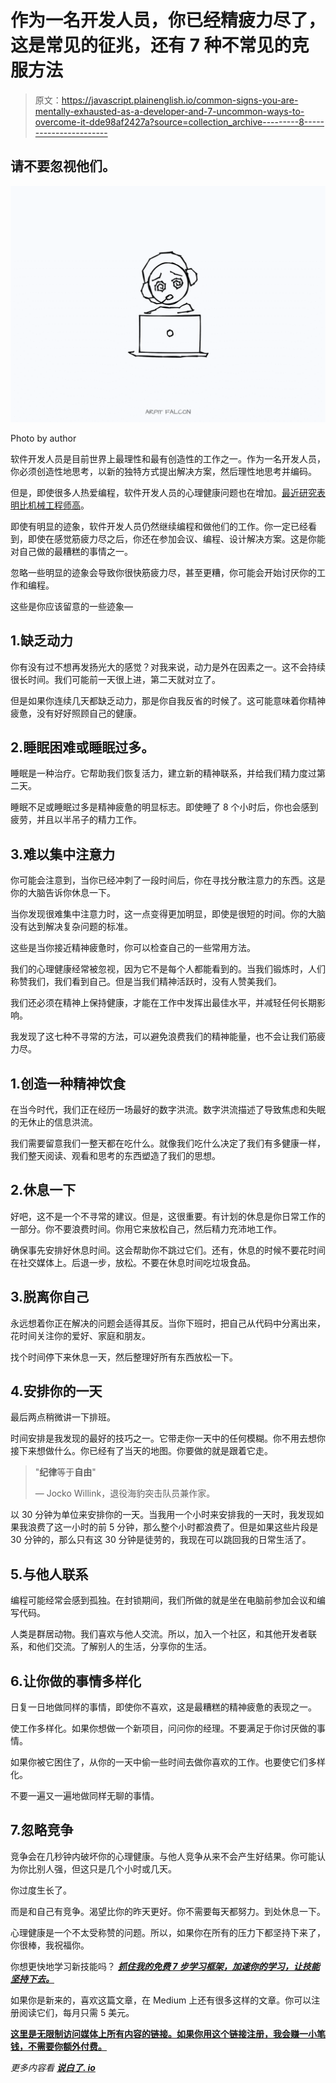 # 作为一名开发人员，你已经精疲力尽了，这是常见的征兆，还有 7 种不常见的克服方法

> 原文：<https://javascript.plainenglish.io/common-signs-you-are-mentally-exhausted-as-a-developer-and-7-uncommon-ways-to-overcome-it-dde98af2427a?source=collection_archive---------8----------------------->

## 请不要忽视他们。

![](img/c78a38bb3d966d89164f31dba7703dcd.png)

Photo by author

软件开发人员是目前世界上最理性和最有创造性的工作之一。作为一名开发人员，你必须创造性地思考，以新的独特方式提出解决方案，然后理性地思考并编码。

但是，即使很多人热爱编程，软件开发人员的心理健康问题也在增加。[最近研究表明比机械工程师高](http://www.ijhssi.org/papers/v3(2)/Version-2/G0322052056.pdf)。

即使有明显的迹象，软件开发人员仍然继续编程和做他们的工作。你一定已经看到，即使在感觉筋疲力尽之后，你还在参加会议、编程、设计解决方案。这是你能对自己做的最糟糕的事情之一。

忽略一些明显的迹象会导致你很快筋疲力尽，甚至更糟，你可能会开始讨厌你的工作和编程。

这些是你应该留意的一些迹象—

## 1.缺乏动力

你有没有过不想再发扬光大的感觉？对我来说，动力是外在因素之一。这不会持续很长时间。我们可能前一天很上进，第二天就对立了。

但是如果你连续几天都缺乏动力，那是你自我反省的时候了。这可能意味着你精神疲惫，没有好好照顾自己的健康。

## 2.睡眠困难或睡眠过多。

睡眠是一种治疗。它帮助我们恢复活力，建立新的精神联系，并给我们精力度过第二天。

睡眠不足或睡眠过多是精神疲惫的明显标志。即使睡了 8 个小时后，你也会感到疲劳，并且以半吊子的精力工作。

## 3.难以集中注意力

你可能会注意到，当你已经冲刺了一段时间后，你在寻找分散注意力的东西。这是你的大脑告诉你休息一下。

当你发现很难集中注意力时，这一点变得更加明显，即使是很短的时间。你的大脑没有达到解决复杂问题的标准。

这些是当你接近精神疲惫时，你可以检查自己的一些常用方法。

我们的心理健康经常被忽视，因为它不是每个人都能看到的。当我们锻炼时，人们称赞我们，我们看到自己。但是当我们精神活跃时，没有人赞美我们。

我们还必须在精神上保持健康，才能在工作中发挥出最佳水平，并减轻任何长期影响。

我发现了这七种不寻常的方法，可以避免浪费我们的精神能量，也不会让我们筋疲力尽。

## 1.创造一种精神饮食

在当今时代，我们正在经历一场最好的数字洪流。数字洪流描述了导致焦虑和失眠的无休止的信息洪流。

我们需要留意我们一整天都在吃什么。就像我们吃什么决定了我们有多健康一样，我们整天阅读、观看和思考的东西塑造了我们的思想。

## 2.休息一下

好吧，这不是一个不寻常的建议。但是，这很重要。有计划的休息是你日常工作的一部分。你不要浪费时间。你用它来放松自己，然后精力充沛地工作。

确保事先安排好休息时间。这会帮助你不跳过它们。还有，休息的时候不要花时间在社交媒体上。后退一步，放松。不要在休息时间吃垃圾食品。

## 3.脱离你自己

永远想着你正在解决的问题会适得其反。当你下班时，把自己从代码中分离出来，花时间关注你的爱好、家庭和朋友。

找个时间停下来休息一天，然后整理好所有东西放松一下。

## 4.安排你的一天

最后两点稍微讲一下排班。

时间安排是我发现的最好的技巧之一。它带走你一天中的任何模糊。你不用去想你接下来想做什么。你已经有了当天的地图。你要做的就是跟着它走。

> "**纪律**等于**自由**"
> 
> — Jocko Willink，退役海豹突击队员兼作家。

以 30 分钟为单位来安排你的一天。当我用一个小时来安排我的一天时，我发现如果我浪费了这一小时的前 5 分钟，那么整个小时都浪费了。但是如果这些片段是 30 分钟的，那么只有这 30 分钟是徒劳的，我现在可以跳回我的日常生活了。

## 5.与他人联系

编程可能经常会感到孤独。在封锁期间，我们所做的就是坐在电脑前参加会议和编写代码。

人类是群居动物。我们喜欢与他人交流。所以，加入一个社区，和其他开发者联系，和他们交流。了解别人的生活，分享你的生活。

## 6.让你做的事情多样化

日复一日地做同样的事情，即使你不喜欢，这是最糟糕的精神疲惫的表现之一。

使工作多样化。如果你想做一个新项目，问问你的经理。不要满足于你讨厌做的事情。

如果你被它困住了，从你的一天中偷一些时间去做你喜欢的工作。也要使它们多样化。

不要一遍又一遍地做同样无聊的事情。

## 7.忽略竞争

竞争会在几秒钟内破坏你的心理健康。与他人竞争从来不会产生好结果。你可能认为你比别人强，但这只是几个小时或几天。

你过度生长了。

而是和自己有竞争。渴望比你的昨天更好。你不需要每天都努力。到处休息一下。

心理健康是一个不太受称赞的问题。所以，如果你在所有的压力下都坚持下来了，你很棒，我祝福你。

你想更快地学习新技能吗？ [***抓住我的免费 7 步学习框架，加速你的学习，让技能坚持下去。***](https://dedicated-innovator-3432.ck.page/47cebcc022)

如果你是新来的，喜欢这篇文章，在 Medium 上还有很多这样的文章。你可以注册阅读它们，每月只需 5 美元。

[**这里是无限制访问媒体上所有内容的链接。如果你用这个链接注册，我会赚一小笔钱，不需要你额外付费。**](https://arpitfalcon.medium.com/membership)

*更多内容看* [***说白了. io***](http://plainenglish.io/)